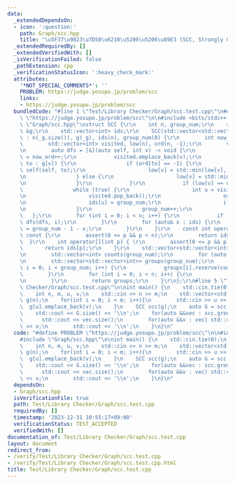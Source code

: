 ```yaml
---
data:
  _extendedDependsOn:
  - icon: ':question:'
    path: Graph/scc.hpp
    title: "\u5F37\u9023\u7D50\u6210\u5206\u5206\u89E3 (SCC, Strongly Connected Component)"
  _extendedRequiredBy: []
  _extendedVerifiedWith: []
  _isVerificationFailed: false
  _pathExtension: cpp
  _verificationStatusIcon: ':heavy_check_mark:'
  attributes:
    '*NOT_SPECIAL_COMMENTS*': ''
    PROBLEM: https://judge.yosupo.jp/problem/scc
    links:
    - https://judge.yosupo.jp/problem/scc
  bundledCode: "#line 1 \"Test/Library Checker/Graph/scc.test.cpp\"\n#define PROBLEM\
    \ \"https://judge.yosupo.jp/problem/scc\"\n\n#include <bits/stdc++.h>\n#line 1\
    \ \"Graph/scc.hpp\"\nstruct SCC {\r\n    int n, group_num;\r\n    std::vector<std::vector<int>>\
    \ &g;\r\n    std::vector<int> ids;\r\n    SCC(std::vector<std::vector<int>> &_g)\
    \ : n(_g.size()), g(_g), ids(n), group_num(0) {\r\n        int now_ord = 0;\r\n\
    \        std::vector<int> visited, low(n), ord(n, -1);\r\n        visited.reserve(n);\r\
    \n        auto dfs = [&](auto self, int v) -> void {\r\n            low[v] = ord[v]\
    \ = now_ord++;\r\n            visited.emplace_back(v);\r\n            for(auto\
    \ to : g[v]) {\r\n                if (ord[to] == -1) {\r\n                   \
    \ self(self, to);\r\n                    low[v] = std::min(low[v], low[to]);\r\
    \n                } else {\r\n                    low[v] = std::min(low[v], ord[to]);\r\
    \n                }\r\n            }\r\n            if (low[v] == ord[v]) {\r\n\
    \                while (true) {\r\n                    int u = visited.back();\r\
    \n                    visited.pop_back();\r\n                    ord[u] = n;\r\
    \n                    ids[u] = group_num;\r\n                    if (u == v) break;\r\
    \n                }\r\n                group_num++;\r\n            }\r\n     \
    \   };\r\n        for (int i = 0; i < n; i++) {\r\n            if (ord[i] == -1)\
    \ dfs(dfs, i);\r\n        }\r\n        for (auto& x : ids) {\r\n            x\
    \ = group_num - 1 - x;\r\n        }\r\n    }\r\n    const int operator[](int p)\
    \ const {\r\n        assert(0 <= p && p < n);\r\n        return ids[p];\r\n  \
    \  }\r\n    int operator[](int p) { \r\n        assert(0 <= p && p < n);\r\n \
    \       return ids[p];\r\n    }\r\n    std::vector<std::vector<int>> groups(){\r\
    \n        std::vector<int> counts(group_num);\r\n        for (auto x : ids) counts[x]++;\r\
    \n        std::vector<std::vector<int>> groups(group_num);\r\n        for (int\
    \ i = 0; i < group_num; i++) {\r\n            groups[i].reserve(counts[i]);\r\n\
    \        }\r\n        for (int i = 0; i < n; i++) {\r\n            groups[ids[i]].emplace_back(i);\r\
    \n        }\r\n        return groups;\r\n    }\r\n};\r\n#line 5 \"Test/Library\
    \ Checker/Graph/scc.test.cpp\"\n\nint main() {\n    std::cin.tie(0);\n    std::ios::sync_with_stdio(false);\n\
    \    int n, m, u, v;\n    std::cin >> n >> m;\n    std::vector<std::vector<int>>\
    \ g(n);\n    for(int i = 0; i < m; i++){\n        std::cin >> u >> v;\n      \
    \  g[u].emplace_back(v);\n    }\n    SCC scc(g);\n    auto G = scc.groups();\n\
    \    std::cout << G.size() << '\\n';\n    for(auto &&vec : scc.groups()){\n  \
    \      std::cout << vec.size();\n        for(auto &&v : vec) std::cout << ' '\
    \ << v;\n        std::cout << '\\n';\n    }\n}\n"
  code: "#define PROBLEM \"https://judge.yosupo.jp/problem/scc\"\n\n#include <bits/stdc++.h>\n\
    #include \"Graph/scc.hpp\"\n\nint main() {\n    std::cin.tie(0);\n    std::ios::sync_with_stdio(false);\n\
    \    int n, m, u, v;\n    std::cin >> n >> m;\n    std::vector<std::vector<int>>\
    \ g(n);\n    for(int i = 0; i < m; i++){\n        std::cin >> u >> v;\n      \
    \  g[u].emplace_back(v);\n    }\n    SCC scc(g);\n    auto G = scc.groups();\n\
    \    std::cout << G.size() << '\\n';\n    for(auto &&vec : scc.groups()){\n  \
    \      std::cout << vec.size();\n        for(auto &&v : vec) std::cout << ' '\
    \ << v;\n        std::cout << '\\n';\n    }\n}\n"
  dependsOn:
  - Graph/scc.hpp
  isVerificationFile: true
  path: Test/Library Checker/Graph/scc.test.cpp
  requiredBy: []
  timestamp: '2023-12-31 10:55:17+09:00'
  verificationStatus: TEST_ACCEPTED
  verifiedWith: []
documentation_of: Test/Library Checker/Graph/scc.test.cpp
layout: document
redirect_from:
- /verify/Test/Library Checker/Graph/scc.test.cpp
- /verify/Test/Library Checker/Graph/scc.test.cpp.html
title: Test/Library Checker/Graph/scc.test.cpp
---
```

